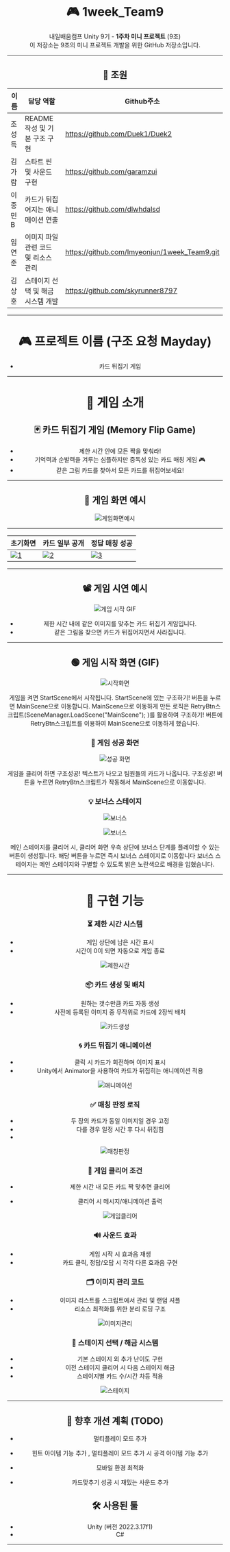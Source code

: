 
<div align="center">
  
# 🎮 1week_Team9

내일배움캠프 Unity 9기 - **1주차 미니 프로젝트** (9조)  
이 저장소는 9조의 미니 프로젝트 개발을 위한 GitHub 저장소입니다.

---

## 👥 조원
| 이름       | 담당 역할  | Github주소 |
|------------|------------|-----------|
| 조성득 |  	README 작성 및 기본 구조 구현  | https://github.com/Duek1/Duek2 |
| 김가람 |   스타트 씬 및 사운드 구현 | https://github.com/garamzui |
| 이종민B |   카드가 뒤집어지는 애니메이션 연출 | https://github.com/dlwhdalsd |
| 임연준 |  이미지 파일 관련 코드 및 리소스 관리 | https://github.com/Imyeonjun/1week_Team9.git |
| 김상훈  |  스테이지 선택 및 해금 시스템 개발 | https://github.com/skyrunner8797 |

---
# 🎮 프로젝트 이름 (구조 요청 Mayday)
- 카드 뒤집기 게임
---
# 🎲 게임 소개

## 🃏 카드 뒤집기 게임 (Memory Flip Game)

+ 제한 시간 안에 모든 짝을 맞춰라!  
+ 기억력과 순발력을 겨루는 심플하지만 중독성 있는 카드 매칭 게임 🎮
+ 같은 그림 카드를 찾아서 모든 카드를 뒤집어보세요!
---
## 📸 게임 화면 예시

![게임화면예시](https://github.com/Imyeonjun/1week_Team9/blob/main/CardGame.gif?raw=true)

---

| 초기화면 | 카드 일부 공개 | 정답 매칭 성공 |
|-----------|----------------|----------------|
| [![1](https://github.com/Imyeonjun/1week_Team9/blob/Duekk/카드뒤집기1.png?raw=true)](https://github.com/Imyeonjun/1week_Team9/blob/Duekk/카드뒤집기1.png) | [![2](https://github.com/Imyeonjun/1week_Team9/blob/Duekk/카드뒤집기2.png?raw=true)](https://github.com/Imyeonjun/1week_Team9/blob/Duekk/카드뒤집기2.png) | [![3](https://github.com/Imyeonjun/1week_Team9/blob/Duekk/카드뒤집기3.png?raw=true)](https://github.com/Imyeonjun/1week_Team9/blob/Duekk/카드뒤집기3.png) |

---

## 📽️ 게임 시연 예시

![게임 시작 GIF](https://github.com/Imyeonjun/1week_Team9/blob/Duekk/CardGif/CardGame2.gif?raw=true)

- 제한 시간 내에 같은 이미지를 맞추는 카드 뒤집기 게임입니다.
- 같은 그림을 찾으면 카드가 뒤집어지면서 사라집니다.

---
## 🟢 게임 시작 화면 (GIF)
![시작화면](https://github.com/Imyeonjun/1week_Team9/blob/Duekk/CardGif/StartScene2.gif?raw=true)

게임을 켜면 StartScene에서 시작됩니다. StartScene에 있는 구조하기! 버튼을 누르면 MainScene으로 이동합니다. MainScene으로 이동하게 만든 로직은 RetryBtn스크립트(SceneManager.LoadScene("MainScene");
)를 활용하여 구조하기! 버튼에 RetryBtn스크립트를 이용하여 MainScene으로 이동하게 했습니다.

### 🎉 게임 성공 화면
![성공 화면](https://github.com/Imyeonjun/1week_Team9/blob/Duekk/CardImages/Finish.png?raw=true)

게임을 클리어 하면 구조성공! 텍스트가 나오고 팀원들의 카드가 나옵니다. 구조성공! 버튼을 누르면 RetryBtn스크립트가 작동해서 MainScene으로 이동합니다. 

### 💡 보너스 스테이지

![보너스](https://github.com/Imyeonjun/1week_Team9/blob/main/%EB%B3%B4%EB%84%88%EC%8A%A4%EB%8B%A8%EA%B3%84.png?raw=true)

![보너스](https://github.com/Imyeonjun/1week_Team9/blob/main/%EB%B3%B4%EB%84%88%EC%8A%A4%EB%8B%A8%EA%B3%842.png?raw=true)

메인 스테이지를 클리어 시, 클리어 화면 우측 상단에 보너스 단계를 플레이할 수 있는 버튼이 생성됩니다. 해당 버튼을 누르면 즉시 보너스 스테이지로 이동합니다
보너스 스테이지는 메인 스테이지와 구별할 수 있도록 밝은 노란색으로 배경을 입혔습니다.

---
# 🔧 구현 기능

### ⏳ 제한 시간 시스템
- 게임 상단에 남은 시간 표시
- 시간이 0이 되면 자동으로 게임 종료

![제한시간](https://github.com/Imyeonjun/1week_Team9/blob/Duekk/CardImages/제한시간시스템.png?raw=true)

### 📦 카드 생성 및 배치
- 원하는 갯수만큼 카드 자동 생성
- 사전에 등록된 이미지 중 무작위로 카드에 2장씩 배치

![카드생성](https://github.com/Imyeonjun/1week_Team9/blob/Duekk/CardImages/카드생성및배치.png?raw=true)

### 🌀 카드 뒤집기 애니메이션
-  클릭 시 카드가 회전하며 이미지 표시
-  Unity에서 Animator을 사용하여 카드가 뒤집히는 애니메이션 적용

![애니메이션](https://github.com/Imyeonjun/1week_Team9/blob/main/animation.png?raw=true)

### ✅ 매칭 판정 로직
- 두 장의 카드가 동일 이미지일 경우 고정
- 다를 경우 일정 시간 후 다시 뒤집힘
- 
![매칭판정](https://github.com/Imyeonjun/1week_Team9/blob/Duekk/CardImages/매칭판정로직.png?raw=true)

### 🏁 게임 클리어 조건
- 제한 시간 내 모든 카드 짝 맞추면 클리어
- 클리어 시 메시지/애니메이션 출력

  ![게임클리어](https://github.com/Imyeonjun/1week_Team9/blob/Duekk/CardImages/게임클리어조건.png?raw=true)

### 🔊 사운드 효과
- 게임 시작 시 효과음 재생
- 카드 클릭, 정답/오답 시 각각 다른 효과음 구현

### 🗂️ 이미지 관리 코드
- 이미지 리스트를 스크립트에서 관리 및 랜덤 셔플
- 리소스 최적화를 위한 분리 로딩 구조

![이미지관리](https://github.com/Imyeonjun/1week_Team9/blob/Duekk/CardImages/이미지관리코드.png?raw=true)

### 🌟 스테이지 선택 / 해금 시스템
- 기본 스테이지 외 추가 난이도 구현
- 이전 스테이지 클리어 시 다음 스테이지 해금
- 스테이지별 카드 수/시간 차등 적용

![스테이지](https://github.com/Imyeonjun/1week_Team9/blob/main/%EB%B3%B4%EB%84%88%EC%8A%A4%EB%8B%A8%EA%B3%84%EC%BD%94%EB%93%9C.png?raw=true)

---
## 🧪 향후 개선 계획 (TODO)
- 멀티플레이 모드 추가

- 힌트 아이템 기능 추가 , 멀티플레이 모드 추가 시 공격 아이템 기능 추가

- 모바일 환경 최적화

- 카드맞추기 성공 시 재밌는 사운드 추가

## 🛠️ 사용된 툴

- Unity (버전 2022.3.17f1)
- C#

---
</div>
